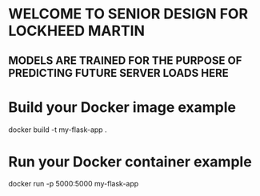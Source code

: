 # WELCOME TO SENIOR DESIGN FOR LOCKHEED MARTIN
## MODELS ARE TRAINED FOR THE PURPOSE OF PREDICTING FUTURE SERVER LOADS HERE

# Build your Docker image example
docker build -t my-flask-app .

# Run your Docker container example
docker run -p 5000:5000 my-flask-app